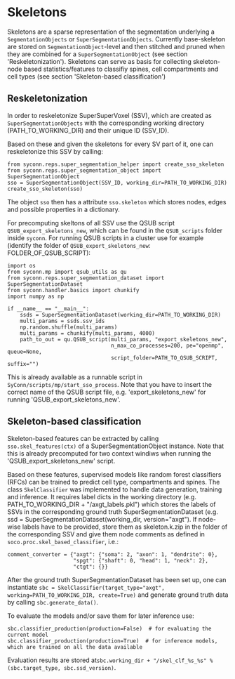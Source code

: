 # Skeletons
Skeletons are a sparse representation of the segmentation underlying a `SegmentationObjects` or `SuperSegmentationObjects`. Currently base-skeleton are stored on
`SegmentationObject`-level and then stitched and pruned when they are combined for a `SuperSegmentationObject` (see section 'Reskeletonization'). Skeletons can serve as basis for
collecting skeleton-node based statistics/features to classifiy spines, cell compartments and cell types (see section 'Skeleton-based classification')

## Reskeletonization
In order to reskeletonize SuperSuperVoxel (SSV), which are created
as `SuperSegmentationObjects` with the corresponding working directory
(PATH_TO_WORKING_DIR) and their unique ID (SSV_ID).

Based on these and given the skeletons for every SV part of it,
one can reskeletonize this SSV by calling:
```
from syconn.reps.super_segmentation_helper import create_sso_skeleton
from syconn.reps.super_segmentation_object import SuperSegmentationObject
sso = SuperSegmentationObject(SSV_ID, working_dir=PATH_TO_WORKING_DIR)
create_sso_skeleton(sso)
```
The object `sso` then has a attribute `sso.skeleton` which stores nodes, edges
and possible properties in a dictionary.

For precomputing skeltons of all SSV use the QSUB script `QSUB_export_skeletons_new`,
which can be found in the `QSUB_scripts` folder inside `syconn`. For running
QSUB scripts in a cluster use for example
 (identify the folder of `QSUB_export_skeletons_new`: FOLDER_OF_QSUB_SCRIPT):
```
import os
from syconn.mp import qsub_utils as qu
from syconn.reps.super_segmentation_dataset import SuperSegmentationDataset
from syconn.handler.basics import chunkify
import numpy as np

if __name__ == "__main__":
    ssds = SuperSegmentationDataset(working_dir=PATH_TO_WORKING_DIR)
    multi_params = ssds.ssv_ids
    np.random.shuffle(multi_params)
    multi_params = chunkify(multi_params, 4000)
    path_to_out = qu.QSUB_script(multi_params, "export_skeletons_new",
                                 n_max_co_processes=200, pe="openmp", queue=None,
                                 script_folder=PATH_TO_QSUB_SCRIPT, suffix="")
```
This is already available as a runnable script in `SyConn/scripts/mp/start_sso_process`.
Note that you have to insert the correct name of the QSUB script file, e.g.
'export_skeletons_new' for running 'QSUB_export_skeletons_new'.

## Skeleton-based classification
Skeleton-based features can be extracted by calling `sso.skel_features(ctx)` of
a SuperSegmentationObject instance. Note that this is already precomputed
for two context windiws when running the 'QSUB_export_skeletons_new' script.

Based on these features, supervised models like random forest classifiers (RFCs)
can be trained to predict cell type, compartments and spines. The class
`SkelClassifier` was implemented to handle data generation, training and inference.
It requires label dicts in the working directory (e.g. PATH_TO_WORKING_DIR + "/axgt_labels.pkl")
which stores the labels of SSVs in the corresponding ground truth SuperSegmentationDataset
(e.g. ssd = SuperSegmentationDataset(working_dir, version="axgt"). If node-wise labels
have to be provided, store them as skeleton.k.zip in the folder of the corresponding SSV
and give them node comments as defined in `soco.proc.skel_based_classifier`, i.e.:
```
comment_converter = {"axgt": {"soma": 2, "axon": 1, "dendrite": 0},
                     "spgt": {"shaft": 0, "head": 1, "neck": 2},
                     "ctgt": {}}
```
After the ground truth SuperSegmentationDataset has been set up, one can
instantiate `sbc = SkelClassifier(target_type="axgt", working=PATH_TO_WORKING_DIR, create=True)` and
generate ground truth data by calling `sbc.generate_data()`.

To evaluate the models and/or save them for later inference use:
```
sbc.classifier_production(production=False)  # for evaluating the current model
sbc.classifier_production(production=True)  # for inference models, which are trained on all the data available
```
Evaluation results are stored at`sbc.working_dir + "/skel_clf_%s_%s" % (sbc.target_type, sbc.ssd_version)`.